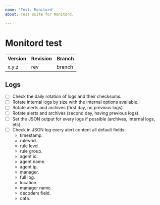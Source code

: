 ```yaml
---
name: 'Test: Monitord'
about: Test suite for Monitord.

---
```


# Monitord test

| Version | Revision | Branch |
| --- | --- | --- |
| x.y.z | rev | branch |

## Logs

- [ ] Check the daily rotation of logs and their checksums.
- [ ] Rotate internal logs by size with the internal options available.
- [ ] Rotate alerts and archives (first day, no previous logs).
- [ ] Rotate alerts and archives (second day, having previous logs).
- [ ] Set the JSON output for every logs if possible (archives, internal logs, etc).
- [ ] Check in JSON log every alert content all default fields:
  - timestamp.
  - rules-id.
  - rule level.
  - rule group.
  - agent id.
  - agent name.
  - agent ip.
  - manager.
  - full log.
  - location.
  - manager name.
  - decoders field.
  - data.
